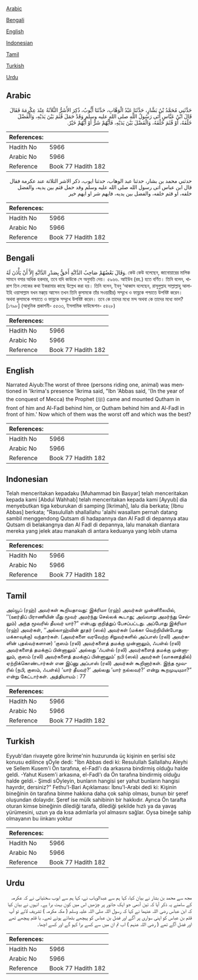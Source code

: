 [Arabic](#arabic)

[Bengali](#bengali)

[English](#english)

[Indonesian](#indonesian)

[Tamil](#tamil)

[Turkish](#turkish)

[Urdu](#urdu)

## Arabic


<div dir="rtl" lang="ar" style={{fontSize:'larger',backgroundColor:'#f8f9fa',padding:20}}>
حَدَّثَنِي مُحَمَّدُ بْنُ بَشَّارٍ، حَدَّثَنَا عَبْدُ الْوَهَّابِ، حَدَّثَنَا أَيُّوبُ، ذُكِرَ الأَشَرُّ الثَّلاَثَةُ عِنْدَ عِكْرِمَةَ فَقَالَ قَالَ ابْنُ عَبَّاسٍ أَتَى رَسُولُ اللَّهِ صلى الله عليه وسلم وَقَدْ حَمَلَ قُثَمَ بَيْنَ يَدَيْهِ، وَالْفَضْلَ خَلْفَهُ، أَوْ قُثَمَ خَلْفَهُ، وَالْفَضْلَ بَيْنَ يَدَيْهِ، فَأَيُّهُمْ شَرٌّ أَوْ أَيُّهُمْ خَيْرٌ‏.‏
</div>
<div style={{backgroundColor:'#f8f9fa',padding:20, marginBottom: 10}}><table> <thead> <tr> <th>References:</th> <th></th> </tr> </thead> <tbody><tr><td>Hadith No</td><td>5966</td></tr><tr><td>Arabic No</td><td>5966</td></tr><tr><td>Reference</td><td>Book 77 Hadith 182</td></tr></tbody></table></div>


<div dir="rtl" lang="ar" style={{fontSize:'larger',backgroundColor:'#f8f9fa',padding:20}}>
حدثني محمد بن بشار، حدثنا عبد الوهاب، حدثنا ايوب، ذكر الاشر الثلاثة عند عكرمة فقال قال ابن عباس اتى رسول الله صلى الله عليه وسلم وقد حمل قثم بين يديه، والفضل خلفه، او قثم خلفه، والفضل بين يديه، فايهم شر او ايهم خير
</div>
<div style={{backgroundColor:'#f8f9fa',padding:20, marginBottom: 10}}><table> <thead> <tr> <th>References:</th> <th></th> </tr> </thead> <tbody><tr><td>Hadith No</td><td>5966</td></tr><tr><td>Arabic No</td><td>5966</td></tr><tr><td>Reference</td><td>Book 77 Hadith 182</td></tr></tbody></table></div>

## Bengali


<div dir="ltr" lang="bn" style={{fontSize:'larger',backgroundColor:'#f8f9fa',padding:20}}>
وَقَالَ بَعْضُهُمْ صَاحِبُ الدَّابَّةِ أَحَقُّ بِصَدْرِ الدَّابَّةِ إِلاَّ أَنْ يَأْذَنَ لَهُ. কেউ কেউ বলেছেন, জানোয়ারের মালিক সামনে বসার অধিক হকদার, তবে যদি কাউকে সে অনুমতি দেয়। ৫৯৬৬. আইউব (রহ.) হতে বর্ণিত। তিনি বলেন, খারাপ তিন লোকের কথা ইকরামার কাছে উল্লেখ করা হয়। তিনি বলেন, ইবনু ‘আব্বাস বলেছেন, রাসূলুল্লাহ সাল্লাল্লাহু আলাইহি ওয়াসাল্লাম যখন মক্কা্য় আসেন তখন তিনি কুসামকে তাঁর সওয়ারীর) সম্মুখে ও ফায্লকে পশ্চাতে উপবিষ্ট করেন। অথবা কুসামকে পশ্চাতে ও ফায্লকে সম্মুখে উপবিষ্ট করেন। তবে কে তাদের মধ্যে মন্দ অথবা কে তাদের মধ্যে ভাল? [১৭৯৮] (আধুনিক প্রকাশনী- ৫৫৩৩, ইসলামিক ফাউন্ডেশন- ৫৪২৮)
</div>
<div style={{backgroundColor:'#f8f9fa',padding:20, marginBottom: 10}}><table> <thead> <tr> <th>References:</th> <th></th> </tr> </thead> <tbody><tr><td>Hadith No</td><td>5966</td></tr><tr><td>Arabic No</td><td>5966</td></tr><tr><td>Reference</td><td>Book 77 Hadith 182</td></tr></tbody></table></div>

## English


<div dir="ltr" lang="en" style={{fontSize:'larger',backgroundColor:'#f8f9fa',padding:20}}>
Narrated Aiyub:The worst of three (persons riding one, animal) was mentioned in 'Ikrima's presence 'Ikrima said, "Ibn 'Abbas said, '(In the year of the conquest of Mecca) the Prophet (ﷺ) came and mounted Qutham in front of him and Al-Fadl behind him, or Qutham behind him and Al-Fadl in front of him.' Now which of them was the worst off and which was the best?
</div>
<div style={{backgroundColor:'#f8f9fa',padding:20, marginBottom: 10}}><table> <thead> <tr> <th>References:</th> <th></th> </tr> </thead> <tbody><tr><td>Hadith No</td><td>5966</td></tr><tr><td>Arabic No</td><td>5966</td></tr><tr><td>Reference</td><td>Book 77 Hadith 182</td></tr></tbody></table></div>

## Indonesian


<div dir="ltr" lang="id" style={{fontSize:'larger',backgroundColor:'#f8f9fa',padding:20}}>
Telah menceritakan kepadaku [Muhammad bin Basyar] telah menceritakan kepada kami [Abdul Wahhab] telah menceritakan kepada kami [Ayyub] dia menyebutkan tiga keburukan di samping [Ikrimah], lalu dia berkata; [Ibnu Abbas] berkata; "Rasulullah shallallahu 'alaihi wasallam pernah datang sambil menggendong Qutsam di hadapannya dan Al Fadl di depannya atau Qutsam di belakangnya dan Al Fadl di depannya, lalu manakah diantara mereka yang jelek atau manakah di antara keduanya yang lebih utama
</div>
<div style={{backgroundColor:'#f8f9fa',padding:20, marginBottom: 10}}><table> <thead> <tr> <th>References:</th> <th></th> </tr> </thead> <tbody><tr><td>Hadith No</td><td>5966</td></tr><tr><td>Arabic No</td><td>5966</td></tr><tr><td>Reference</td><td>Book 77 Hadith 182</td></tr></tbody></table></div>

## Tamil


<div dir="ltr" lang="ta" style={{fontSize:'larger',backgroundColor:'#f8f9fa',padding:20}}>
அய்யூப் (ரஹ்) அவர்கள் கூறியதாவது: இக்ரிமா (ரஹ்) அவர்கள் முன்னிலையில், ‘‘(ஊர்திப் பிராணியின் மீது மூவர் அமர்ந்து செல்லக் கூடாது; அவ்வாறு அமர்ந்து செல்லும்) அந்த மூவரில் தீயவர் யார்?” என்பது குறித்துப் பேசப்பட்டது. அப்போது இக்ரிமா (ரஹ்) அவர்கள், ‘‘அல்லாஹ்வின் தூதர் (ஸல்) அவர்கள் (மக்கா வெற்றியின்போது மக்காவுக்கு) வந்தார்கள். (அவர்களை வரவேற்ற சிறுவர்களில் அப்பாஸ் (ரலி) அவர்களின் புதல்வர்களான) ‘குஸம் (ரலி) அவர்களைத் தமக்கு முன்னாலும், ஃபள்ல் (ரலி) அவர்களைத் தமக்குப் பின்னாலும்’ அல்லது ‘ஃபள்ல் (ரலி) அவர்களைத் தமக்கு முன்னாலும், குஸம் (ரலி) அவர்களைத் தமக்குப் பின்னாலும்’ நபி (ஸல்) அவர்கள் (வாகனத்தில்) ஏற்றிக்கொண்டார்கள் என இப்னு அப்பாஸ் (ரலி) அவர்கள் கூறினார்கள். இந்த மூவரில் (நபி, குஸம், ஃபள்ல்) ‘யார் தீயவர்?’ அல்லது ‘யார் நல்லவர்?’ என்று கூறமுடியுமா?” என்று கேட்டார்கள். அத்தியாயம் : 77
</div>
<div style={{backgroundColor:'#f8f9fa',padding:20, marginBottom: 10}}><table> <thead> <tr> <th>References:</th> <th></th> </tr> </thead> <tbody><tr><td>Hadith No</td><td>5966</td></tr><tr><td>Arabic No</td><td>5966</td></tr><tr><td>Reference</td><td>Book 77 Hadith 182</td></tr></tbody></table></div>

## Turkish


<div dir="ltr" lang="tr" style={{fontSize:'larger',backgroundColor:'#f8f9fa',padding:20}}>
Eyyub'dan rivayete göre İkrime'nin huzurunda üç kişinin en şerlisi söz konusu edilince şÖyle dedi: "İbn Abbas dedi ki: Resulullah Sallallahu Aleyhi ve Sellem Kusem'i Ön tarafına, el-Fadl'ı da arkasına bindirmiş olduğu halde geldi. -Yahut Kusem'i arkasına, el-Fadl'ı da Ön tarafına bindirmiş olduğu halde geldi.- Şimdi sÖyleyin, bunların hangisi şer yahut bunların hangisi hayırdır, dersiniz?" Fethu'l-Bari Açıklaması: İbnu'l-Arabi dedi ki: Kişinin bineğinin ön tarafına binme hakkına daha çok sahip olması, bunun bir şeref oluşundan dolayıdır. Şeref ise mülk sahibinin bir hakkıdır. Ayrıca Ön tarafta oturan kimse bineğinin dilediği tarafa, dilediği şekilde hızlı ya da yavaş yürümesini, uzun ya da kısa adımlarla yol almasını sağlar. Oysa bineğe sahip olmayanın bu iinkanı yoktur
</div>
<div style={{backgroundColor:'#f8f9fa',padding:20, marginBottom: 10}}><table> <thead> <tr> <th>References:</th> <th></th> </tr> </thead> <tbody><tr><td>Hadith No</td><td>5966</td></tr><tr><td>Arabic No</td><td>5966</td></tr><tr><td>Reference</td><td>Book 77 Hadith 182</td></tr></tbody></table></div>

## Urdu


<div dir="rtl" lang="ur" style={{fontSize:'larger',backgroundColor:'#f8f9fa',padding:20}}>
مجھ سے محمد بن بشار نے بیان کیا، کہا ہم سے عبدالوہاب نے، کہا ہم سے ایوب سختیانی نے کہ عکرمہ کے سامنے یہ ذکر آیا کہ تین آدمی جو ایک جانور پر چڑھیں اس میں کون بہت برا ہے۔ انہوں نے بیان کیا کہ ابن عباس رضی اللہ عنہما نے کہا کہ رسول اللہ صلی اللہ علیہ وسلم ( مکہ مکرمہ ) تشریف لائے تو آپ قثم بن عباس کو اپنی سواری پر آگے اور فضل بن عباس کو پیچھے بٹھائے ہوئے تھے۔ یا قثم پیچھے تھے اور فضل آگے تھے ( رضی اللہ عنہم ) اب تم ان میں سے کسے برا کہو گے اور کسے اچھا۔
</div>
<div style={{backgroundColor:'#f8f9fa',padding:20, marginBottom: 10}}><table> <thead> <tr> <th>References:</th> <th></th> </tr> </thead> <tbody><tr><td>Hadith No</td><td>5966</td></tr><tr><td>Arabic No</td><td>5966</td></tr><tr><td>Reference</td><td>Book 77 Hadith 182</td></tr></tbody></table></div>